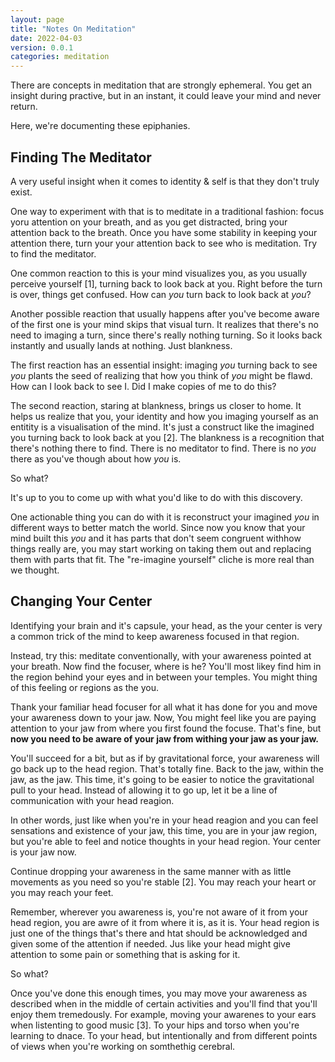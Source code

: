 ```yaml
---
layout: page
title: "Notes On Meditation"
date: 2022-04-03
version: 0.0.1
categories: meditation
---
```


There are concepts in meditation that are strongly ephemeral. You get an insight during practive,
but in an instant, it could leave your mind and never return.

Here, we're documenting these epiphanies.

## Finding The Meditator

A very useful insight when it comes to identity & self is that they don't truly exist.

One way to experiment with that is to meditate in a traditional fashion: focus yoru attention on your breath,
and as you get distracted, bring your attention back to the breath. Once you have some
stability in keeping your attention there, turn your your attention back to see who is meditation. Try
to find the meditator.

One common reaction to this is your mind visualizes you, as you usually perceive yourself [1],
turning back to look back at you. Right before the turn is over, things get confused. How can _you_ turn
back to look back at _you_?

Another possible reaction that usually happens after you've become aware of the first one is your mind
skips that visual turn. It realizes that there's no need to imaging a turn, since there's really nothing turning.
So it looks back instantly and usually lands at nothing. Just blankness.

The first reaction has an essential insight: imaging _you_ turning back to see _you_ plants the seed of realizing
that how you think of _you_ might be flawd. How can I look back to see I. Did I make copies of me to do this?

The second reaction, staring at blankness, brings us closer to home. It helps us realize that you, your identity
and how you imaging yourself as an entitity is a visualisation of the mind. It's just a construct like
the imagined you turning back to look back at you [2]. The blankness is a recognition that
there's nothing there to find. There is no meditator to find. There is no _you_ there as you've though about
how _you_ is.

So what?

It's up to you to come up with what you'd like to do with this discovery.

One actionable thing you can do with it is reconstruct your imagined _you_ in different ways to better match the world.
Since now you know that your mind built this _you_ and it has parts that don't seem congruent withhow things really are,
you may start working on taking them out and replacing them with parts that fit. The "re-imagine yourself" cliche is more
real than we thought.

## Changing Your Center

Identifying your brain and it's capsule, your head, as the your center is very a common trick of the mind
to keep awareness focused in that region.

Instead, try this: meditate conventionally, with your awareness pointed at your breath. Now find the focuser,
where is he? You'll most likey find him in the region behind your eyes and in between your temples. You might
thing of this feeling or regions as the you.

Thank your familiar head focuser for all what it has done for you and move your awareness down to your jaw. Now,
You might feel like you are paying attention to your jaw from where you first found the focuse. That's fine, but
**now you need to be aware of your jaw from withing your jaw as your jaw.**

You'll succeed for a bit, but as if by gravitational force, your awareness will go back up to the head region. That's
totally fine. Back to the jaw, within the jaw, as the jaw. This time, it's going to be easier to notice the gravitational
pull to your head. Instead of allowing it to go up, let it be a line of communication with your head reagion.

In other words, just like when you're in your head reagion and you can feel sensations and existence of your jaw,
this time, you are in your jaw region, but you're able to feel and notice thoughts in your head region. Your center is your jaw now.

Continue dropping your awareness in the same manner with as little movements as you need so you're stable [2]. You may
reach your heart or you may reach your feet.

Remember, wherever you awareness is, you're not aware of it from your head region, you are awre of it from where it is,
as it is. Your head region is just one of the things that's there and htat should be acknowledged and given some of
the attention if needed. Jus like your head might give attention to some pain or something that is asking for it.

So what?

Once you've done this enough times, you may move your awareness as described when in the middle of certain activities
and you'll find that you'll enjoy them tremedously. For example, moving your awarenes to your ears when listenting
to good music [3]. To your hips and torso when you're learning to dnace. To your head, but intentionally and from different
points of views when you're working on somthethig cerebral.

[^1]: story of zen monks being studied with head heats with probes. They said, why on head.
[^2]: head gravity doesn't pull awareness back up.
[^3]: Try this with Vivlady's four sesasons: Winter. Linke it here.
